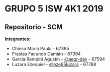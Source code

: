 # GRUPO 5 ISW 4K1 2019 
## Repositorio - SCM
**Integrantes:** <br/> 
 - Chiesa María Paula - 67395<br/> 
 - Frastas Facundo Damián - 67394<br/>  
 - García Rampini Agustín - [@aegr-dev](https://github.com/aegr-dev) - 67594<br/>  
 - Luzara Ezequiel - [@eze95luzara](https://github.com/eze95luzara) - 67788<br/>
